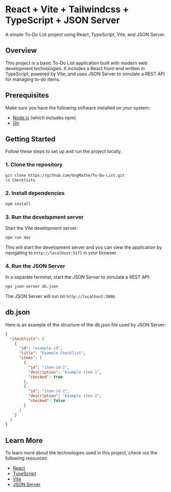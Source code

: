 # React + Vite + Tailwindcss + TypeScript + JSON Server

A simple To-Do List project using React, TypeScript, Vite, and JSON Server.

## Overview

This project is a basic To-Do List application built with modern web development technologies. It includes a React front-end written in TypeScript, powered by Vite, and uses JSON Server to simulate a REST API for managing to-do items.

## Prerequisites

Make sure you have the following software installed on your system:
- [Node.js](https://nodejs.org/) (which includes npm)
- [Git](https://git-scm.com/)

## Getting Started

Follow these steps to set up and run the project locally.

### 1. Clone the repository

```bash
git clone https://github.com/UsgMathe/To-Do-List.git
cd Checklists
```

### 2. Install dependencies

```bash
npm install
```

### 3. Run the development server

Start the Vite development server:

```bash
npm run dev
```

This will start the development server and you can view the application by navigating to `http://localhost:5173` in your browser.

### 4. Run the JSON Server

In a separate terminal, start the JSON Server to simulate a REST API:

```bash
npx json-server db.json
```

The JSON Server will run on `http://localhost:3000`.

## db.json

Here is an example of the structure of the db.json file used by JSON Server:

```json
{
  "checklists": [
    {
      "id": "example-id",
      "title": "Example Checklist",
      "items": [
        {
          "id": "item-id-1",
          "description": "Example item 1",
          "checked": true
        },
        {
          "id": "item-id-2",
          "description": "Example item 2",
          "checked": false
        }
      ]
    }
  ]
}
```

## Learn More

To learn more about the technologies used in this project, check out the following resources:

- [React](https://react.dev/)
- [TypeScript](https://www.typescriptlang.org/)
- [Vite](https://vitejs.dev/)
- [JSON Server](https://github.com/typicode/json-server/tree/v0)
